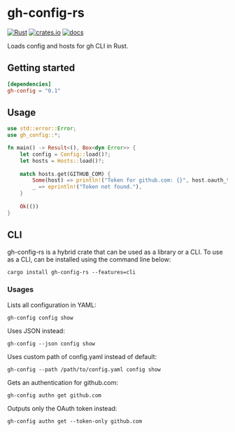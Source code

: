 # gh-config-rs
[![Rust](https://github.com/siketyan/gh-config-rs/actions/workflows/rust.yml/badge.svg)](https://github.com/siketyan/gh-config-rs/actions/workflows/rust.yml)
[![crates.io](https://img.shields.io/crates/v/gh-config.svg)](https://crates.io/crates/gh-config)
[![docs](https://docs.rs/gh-config/badge.svg)](https://docs.rs/gh-config/)

Loads config and hosts for gh CLI in Rust.

## Getting started
```toml
[dependencies]
gh-config = "0.1"
```

## Usage
```rust
use std::error::Error;
use gh_config::*;

fn main() -> Result<(), Box<dyn Error>> {
    let config = Config::load()?;
    let hosts = Hosts::load()?;
    
    match hosts.get(GITHUB_COM) {
        Some(host) => println!("Token for github.com: {}", host.oauth_token),
        _ => eprintln!("Token not found."),
    }
    
    Ok(())
}
```

## CLI
gh-config-rs is a hybrid crate that can be used as a library or a CLI.
To use as a CLI, can be installed using the command line below:

```shell
cargo install gh-config-rs --features=cli
```

### Usages
Lists all configuration in YAML:
```shell
gh-config config show
```

Uses JSON instead:
```shell
gh-config --json config show
```

Uses custom path of config.yaml instead of default:
```shell
gh-config --path /path/to/config.yaml config show
```

Gets an authentication for github.com:
```shell
gh-config authn get github.com
```

Outputs only the OAuth token instead:
```shell
gh-config authn get --token-only github.com
```
